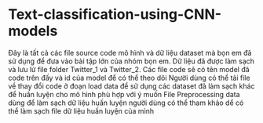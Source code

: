 # Text-classification-using-CNN-models
Đây là tất cả các file source code mô hình và dữ liệu dataset mà bọn em đã sử dụng để đưa vào bài tập lớn của nhóm bọn em. Dữ liệu đã được làm sạch và lưu lử file folder Twitter_1 và Twitter_2. Các file code sẽ có tên model đã code trên đấy và id của model để có thể theo dõi
Người dùng có thể tải file về thay đổi code ở đoạn load data để sử dụng các dataset đã làm sạch khác để huấn luyện cho mô hình phù hợp với ý muốn
File Preprocessing data dùng để làm sạch dữ liệu huấn luyện người dùng có thể tham khảo dể có thể làm sạch file dữ liệu huấn luyện của mình
